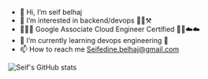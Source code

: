 - 👋 Hi, I’m seif belhaj
- 👀 I’m interested in backend/devops 🧑‍💻⚒️
- 👨🏻‍💻 Google Associate Cloud Engineer Certified 📜🏅☁️☁️
- 🌱 I’m currently learning devops engineering 🚀
- 📫 How to reach me Seifedine.belhaj@gmail.com


![Seif's GitHub stats](https://github-readme-stats.vercel.app/api?username=seifbhxc65&show_icons=true&theme=cobalt)

<!---
seifbhxc65/seifbhxc65 is a ✨ special ✨ repository because its `README.md` (this file) appears on your GitHub profile.
You can click the Preview link to take a look at your changes.
--->
